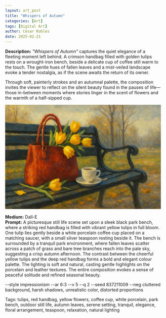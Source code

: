 ```yaml
---
layout: art_post
title: "Whispers of Autumn"
categories: [Art]
tags: [Digital Art]
author: César Robles
date: 2025-02-21
---
```

**Description:** *"Whispers of Autumn"* captures the quiet elegance of a fleeting moment left behind. A crimson handbag filled with golden tulips rests on a wrought-iron bench, beside a delicate cup of coffee still warm to the touch. The gentle hues of fallen leaves and a mist-veiled landscape evoke a tender nostalgia, as if the scene awaits the return of its owner.

Through soft, painterly strokes and an autumnal palette, the composition invites the viewer to reflect on the silent beauty found in the pauses of life—those in-between moments where stories linger in the scent of flowers and the warmth of a half-sipped cup.

![Whispers of Autumn](/imag/digital_art/whispers_of_autumn.jpg)

**Medium:** Dall-E\
**Prompt:** A picturesque still life scene set upon a sleek black park bench, where a striking red handbag is filled with vibrant yellow tulips in full bloom. One tulip lies gently beside a white porcelain coffee cup placed on a matching saucer, with a small silver teaspoon resting beside it. The bench is surrounded by a tranquil park environment, where fallen leaves scatter across a patch of grass and bare tree branches reach into the pale sky, suggesting a crisp autumn afternoon. The contrast between the cheerful yellow tulips and the deep red handbag forms a bold and elegant colour palette. The lighting is soft and natural, casting gentle highlights on the porcelain and leather textures. The entire composition evokes a sense of peaceful solitude and refined seasonal beauty.

--style impressionism --ar 6:3 --v 5 --q 2 --seed 837211009 --neg cluttered background, harsh shadows, unrealistic color, distorted proportions

Tags: tulips, red handbag, yellow flowers, coffee cup, white porcelain, park bench, outdoor still life, autumn leaves, serene setting, tranquil, elegance, floral arrangement, teaspoon, relaxation, natural lighting
